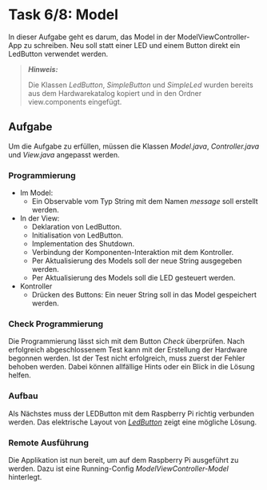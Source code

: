 # Task 6/8: Model
In dieser Aufgabe geht es darum, das Model in der ModelViewController-App zu schreiben.
Neu soll statt einer LED und einem Button direkt ein LedButton verwendet werden.

> **_Hinweis:_**
>
> Die Klassen *LedButton*, *SimpleButton* und *SimpleLed* wurden bereits aus dem Hardwarekatalog kopiert und
> in den Ordner view.components eingefügt.

## Aufgabe
Um die Aufgabe zu erfüllen, müssen die Klassen *Model.java*, *Controller.java* und *View.java* angepasst werden.

### Programmierung
- Im Model:
  - Ein Observable vom Typ String mit dem Namen *message* soll erstellt werden.
- In der View:
  - Deklaration von LedButton.
  - Initialisation von LedButton.
  - Implementation des Shutdown.
  - Verbindung der Komponenten-Interaktion mit dem Kontroller.
  - Per Aktualisierung des Models soll der neue String ausgegeben werden.
  - Per Aktualisierung des Models soll die LED gesteuert werden.
- Kontroller
  - Drücken des Buttons: Ein neuer String soll in das Model gespeichert werden.

### Check Programmierung
Die Programmierung lässt sich mit dem Button *Check* überprüfen. Nach erfolgreich abgeschlossenem Test kann mit der
Erstellung der Hardware begonnen werden. Ist der Test nicht erfolgreich, muss zuerst der Fehler behoben werden. Dabei können
allfällige Hints oder ein Blick in die Lösung helfen.

### Aufbau
Als Nächstes muss der LEDButton mit dem Raspberry Pi richtig verbunden werden. Das elektrische Layout von
[*LedButton*](https://pi4j.com/examples/components/ledbutton/) zeigt eine mögliche Lösung.

### Remote Ausführung
Die Applikation ist nun bereit, um auf dem Raspberry Pi ausgeführt zu werden. Dazu ist eine
Running-Config *ModelViewController-Model* hinterlegt.